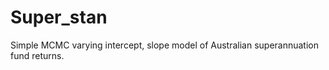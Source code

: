 Super_stan
==========

Simple MCMC varying intercept, slope model of Australian superannuation fund returns.
